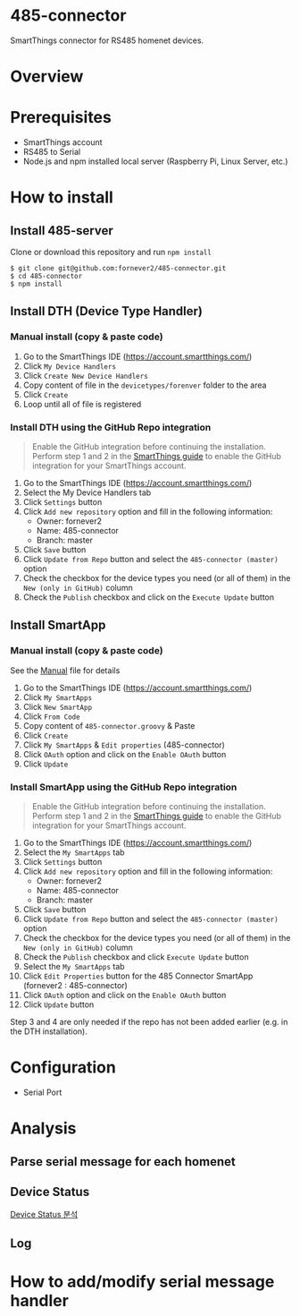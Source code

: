 # 485-connector
SmartThings connector for RS485 homenet devices.

# Overview

# Prerequisites
- SmartThings account
- RS485 to Serial
- Node.js and npm installed local server (Raspberry Pi, Linux Server, etc.)

# How to install
## Install 485-server
Clone or download this repository and run `npm install`
```
$ git clone git@github.com:fornever2/485-connector.git
$ cd 485-connector
$ npm install
```

## Install DTH (Device Type Handler)
### Manual install (copy & paste code)
1. Go to the SmartThings IDE (https://account.smartthings.com/)
2. Click `My Device Handlers`
3. Click `Create New Device Handlers`
4. Copy content of file in the `devicetypes/forenver` folder to the area
5. Click `Create`
6. Loop until all of file is registered

### Install DTH using the GitHub Repo integration
> Enable the GitHub integration before continuing the installation. Perform step 1 and 2 in the [SmartThings guide](https://docs.smartthings.com/en/latest/tools-and-ide/github-integration.html#step-1-enable-github-integration) to enable the GitHub integration for your SmartThings account.
1. Go to the SmartThings IDE (https://account.smartthings.com/)
2. Select the My Device Handlers tab
3. Click `Settings` button
4. Click `Add new repository` option and fill in the following information:
    - Owner: fornever2  
    - Name: 485-connector  
    - Branch: master  
5. Click `Save` button
6. Click `Update from Repo` button and select the `485-connector (master)` option
7. Check the checkbox for the device types you need (or all of them) in the `New (only in GitHub)` column
8. Check the `Publish` checkbox and click on the `Execute Update` button

## Install SmartApp
### Manual install (copy & paste code)
See the [Manual](doc/install/smartapp/README.md) file for details
1. Go to the SmartThings IDE (https://account.smartthings.com/)
2. Click `My SmartApps`
3. Click `New SmartApp`
4. Click `From Code`
5. Copy content of `485-connector.groovy` & Paste
6. Click `Create`
7. Click `My SmartApps` & `Edit properties` (485-connector)
8. Click `OAuth` option and click on the `Enable OAuth` button
9. Click `Update`

### Install SmartApp using the GitHub Repo integration
> Enable the GitHub integration before continuing the installation. Perform step 1 and 2 in the [SmartThings guide](https://docs.smartthings.com/en/latest/tools-and-ide/github-integration.html#step-1-enable-github-integration) to enable the GitHub integration for your SmartThings account.
1. Go to the SmartThings IDE (https://account.smartthings.com/)
2. Select the `My SmartApps` tab
3. Click `Settings` button
4. Click `Add new repository` option and fill in the following information:   
    - Owner: fornever2   
    - Name: 485-connector   
    - Branch: master   
5. Click `Save` button
6. Click `Update from Repo` button and select the `485-connector (master)` option
7. Check the checkbox for the device types you need (or all of them) in the `New (only in GitHub)` column
8. Check the `Publish` checkbox and click `Execute Update` button
9. Select the `My SmartApps` tab
10. Click `Edit Properties` button for the 485 Connector SmartApp (fornever2 : 485-connector)
11. Click `OAuth` option and click on the `Enable OAuth` button
12. Click `Update` button

Step 3 and 4 are only needed if the repo has not been added earlier (e.g. in the DTH installation).

# Configuration
- Serial Port

# Analysis
## Parse serial message for each homenet

## Device Status
[Device Status 분석](https://github.com/fornever2/485-connector/blob/master/serial_analysis_sds.md)

## Log

# How to add/modify serial message handler
